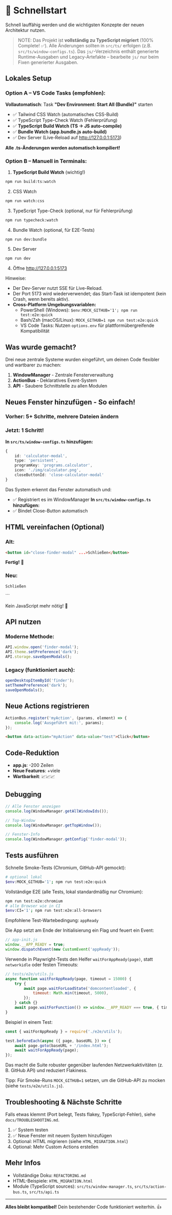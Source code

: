 # 🎯 Schnellstart

Schnell lauffähig werden und die wichtigsten Konzepte der neuen Architektur nutzen.

> NOTE: Das Projekt ist **vollständig zu TypeScript migriert** (100% Complete! ✅). Alle Änderungen sollten in `src/ts/` erfolgen (z.B. `src/ts/window-configs.ts`). Das `js/`-Verzeichnis enthält generierte Runtime-Ausgaben und Legacy-Artefakte – bearbeite `js/` nur beim Fixen generierter Ausgaben.

## Lokales Setup

### Option A – VS Code Tasks (empfohlen):

**Vollautomatisch**: Task **"Dev Environment: Start All (Bundle)"** starten

- ✅ Tailwind CSS Watch (automatisches CSS-Build)
- ✅ TypeScript Type-Check Watch (Fehlerprüfung)
- ✅ **TypeScript Build Watch (TS → JS auto-compile)**
- ✅ **Bundle Watch (app.bundle.js auto-build)**
- ✅ Dev Server (Live-Reload auf http://127.0.0.1:5173)

**Alle .ts-Änderungen werden automatisch kompiliert!**

### Option B – Manuell in Terminals:

1. **TypeScript Build Watch** (wichtig!)

```bash
npm run build:ts:watch
```

2. CSS Watch

```bash
npm run watch:css
```

3. TypeScript Type-Check (optional, nur für Fehlerprüfung)

```bash
npm run typecheck:watch
```

4. Bundle Watch (optional, für E2E-Tests)

```bash
npm run dev:bundle
```

5. Dev Server

```bash
npm run dev
```

4. Öffne http://127.0.0.1:5173

Hinweise:

- Der Dev-Server nutzt SSE für Live-Reload.
- Der Port 5173 wird wiederverwendet; das Start-Task ist idempotent (kein Crash, wenn bereits aktiv).
- **Cross-Platform Umgebungsvariablen:**
    - PowerShell (Windows): `$env:MOCK_GITHUB='1'; npm run test:e2e:quick`
    - Bash/Zsh (macOS/Linux): `MOCK_GITHUB=1 npm run test:e2e:quick`
    - VS Code Tasks: Nutzen `options.env` für plattformübergreifende Kompatibilität

## Was wurde gemacht?

Drei neue zentrale Systeme wurden eingeführt, um deinen Code flexibler und wartbarer zu machen:

1. **WindowManager** - Zentrale Fensterverwaltung
2. **ActionBus** - Deklaratives Event-System
3. **API** - Saubere Schnittstelle zu allen Modulen

## Neues Fenster hinzufügen - So einfach!

### Vorher: 5+ Schritte, mehrere Dateien ändern

### Jetzt: 1 Schritt!

**In `src/ts/window-configs.ts` hinzufügen:**

```ts
{
    id: 'calculator-modal',
    type: 'persistent',
    programKey: 'programs.calculator',
    icon: './img/calculator.png',
    closeButtonId: 'close-calculator-modal'
}
```

Das System erkennt das Fenster automatisch und:

- ✅ Registriert es im WindowManager
  **In `src/ts/window-configs.ts` hinzufügen:**
- ✅ Bindet Close-Button automatisch

## HTML vereinfachen (Optional)

### Alt:

```html
<button id="close-finder-modal" ...>Schließen</button>
```

**Fertig!** 🎉

### Neu:

    Schließen

</button>
```

Kein JavaScript mehr nötig! 🚀

## API nutzen

### Moderne Methode:

```javascript
API.window.open('finder-modal');
API.theme.setPreference('dark');
API.storage.saveOpenModals();
```

### Legacy (funktioniert auch):

```javascript
openDesktopItemById('finder');
setThemePreference('dark');
saveOpenModals();
```

## Neue Actions registrieren

```javascript
ActionBus.register('myAction', (params, element) => {
    console.log('Ausgeführt mit:', params);
});
```

```html
<button data-action="myAction" data-value="test">Click</button>
```

## Code-Reduktion

- **app.js**: -200 Zeilen
- **Neue Features**: +viele
- **Wartbarkeit**: 📈📈📈

## Debugging

```javascript
// Alle Fenster anzeigen
console.log(WindowManager.getAllWindowIds());

// Top-Window
console.log(WindowManager.getTopWindow());

// Fenster-Info
console.log(WindowManager.getConfig('finder-modal'));
```

## Tests ausführen

Schnelle Smoke-Tests (Chromium, GitHub-API gemockt):

```bash
# optional lokal
$env:MOCK_GITHUB='1'; npm run test:e2e:quick
```

Vollständige E2E (alle Tests, lokal standardmäßig nur Chromium):

```bash
npm run test:e2e:chromium
# alle Browser wie in CI
$env:CI='1'; npm run test:e2e:all-browsers
```

Empfohlene Test-Wartebedingung: `appReady`

Die App setzt am Ende der Initialisierung ein Flag und feuert ein Event:

```js
// app-init.js
window.__APP_READY = true;
window.dispatchEvent(new CustomEvent('appReady'));
```

Verwende in Playwright-Tests den Helfer `waitForAppReady(page)`, statt `networkidle` oder festen Timeouts:

```js
// tests/e2e/utils.js
async function waitForAppReady(page, timeout = 15000) {
    try {
        await page.waitForLoadState('domcontentloaded', {
            timeout: Math.min(timeout, 5000),
        });
    } catch {}
    await page.waitForFunction(() => window.__APP_READY === true, { timeout });
}
```

Beispiel in einem Test:

```js
const { waitForAppReady } = require('./e2e/utils');

test.beforeEach(async ({ page, baseURL }) => {
    await page.goto(baseURL + '/index.html');
    await waitForAppReady(page);
});
```

Das macht die Suite robuster gegenüber laufenden Netzwerkaktivitäten (z. B. GitHub API) und reduziert Flakiness.

Tipp: Für Smoke-Runs `MOCK_GITHUB=1` setzen, um die GitHub-API zu mocken (siehe `tests/e2e/utils.js`).

## Troubleshooting & Nächste Schritte

Falls etwas klemmt (Port belegt, Tests flakey, TypeScript-Fehler), siehe `docs/TROUBLESHOOTING.md`.

1. ✅ System testen
2. ✅ Neue Fenster mit neuem System hinzufügen
3. Optional: HTML migrieren (siehe `HTML_MIGRATION.html`)
4. Optional: Mehr Custom Actions erstellen

## Mehr Infos

- Vollständige Doku: `REFACTORING.md`
- HTML-Beispiele: `HTML_MIGRATION.html`
- Module (TypeScript sources): `src/ts/window-manager.ts`, `src/ts/action-bus.ts`, `src/ts/api.ts`

---

**Alles bleibt kompatibel!** Dein bestehender Code funktioniert weiterhin. 👍
